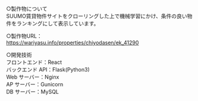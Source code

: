 ○製作物について  
SUUMO賃貸物件サイトをクローリングした上で機械学習にかけ、条件の良い物件をランキングにして表示しています。  
  
○製作物URL：  
https://wariyasu.info/properties/chiyodasen/ek_41290  
  
○開発技術  
フロントエンド：React  
バックエンド API：Flask(Python3)  
Web サーバー：Nginx  
AP サーバー：Gunicorn  
DB サーバー：MySQL




